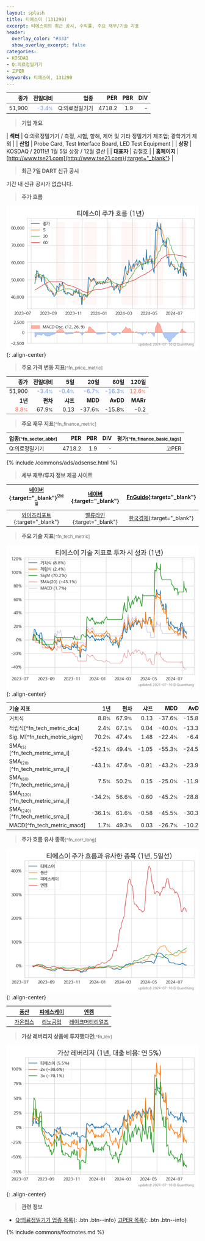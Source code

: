 ```yaml
---
layout: splash
title: 티에스이 (131290)
excerpt: 티에스이의 최근 공시, 수익률, 주요 재무/기술 지표
header:
  overlay_color: "#333"
  show_overlay_excerpt: false
categories:
- KOSDAQ
- Q:의료정밀기기
- 고PER
keywords: 티에스이, 131290
---
```


| **종가** | **전일대비** | **업종** | **PER** | **PBR** | **DIV** |
| -------: | -----------: | -------: | ------: | ------: | ------: |
| 51,900 | <span style="color: cornflowerblue">-3.4<small>%</small></span> | Q:의료정밀기기 | 4718.2 | 1.9 | - |

<!-- more -->


> **기업 개요**<a id="company"></a>

| <span style="white-space:nowrap;">**섹터**</span> | Q:의료정밀기기 / 측정, 시험, 항해, 제어 및 기타 정밀기기 제조업; 광학기기 제외 |
| <span style="white-space:nowrap;">**산업**</span> | Probe Card, Test Interface Board, LED Test Equipment |
| <span style="white-space:nowrap;">**상장**</span> | KOSDAQ / 2011년 1월 5일 상장 / 12월 결산 |
| <span style="white-space:nowrap;">**대표자**</span> | 김철호 |
| <span style="white-space:nowrap;">**홈페이지**</span> | [http://www.tse21.com](http://www.tse21.com){:target="_blank"} |


> **최근 7일 DART 신규 공시**<a id="dart"></a>

기간 내 신규 공시가 없습니다.


> **주가 흐름**<a id="price"></a>

![131290](/stock/images/131290.png){: .align-center}


> **주요 가격 변동 지표**<small>[^fn_price_metric]</small>

| **종가** | **전일대비** | **5일** | **20일** | **60일** | **120일** |
| -------: | -----------: | ------: | -------: | -------: | --------: |
| 51,900 | <span style="color: cornflowerblue">-3.4<small>%</small></span> | <span style="color: cornflowerblue">-0.4<small>%</small></span> | <span style="color: cornflowerblue">-6.7<small>%</small></span> | <span style="color: cornflowerblue">-16.3<small>%</small></span> | <span style="color: tomato">12.6<small>%</small></span> |
| **1년** | **편차** | **샤프** | **MDD** | **AvDD** | **MARr** |
| <span style="color: tomato">8.8<small>%</small></span> | 67.9<small>%</small> | 0.13 | -37.6<small>%</small> | -15.8<small>%</small> | -0.2 |


> **주요 재무 지표**<small>[^fn_finance_metric]</small>

| **업종**<small>[^fn_sector_abbr]</small> | **PER** | **PBR** | **DIV** | **평가**<small>[^fn_finance_basic_tags]</small> |
| :--------------------------------------- | ------: | ------: | ------: | ----------------------------------------------: |
| Q:의료정밀기기 | 4718.2 | 1.9 | - | 고PER |



{% include /commons/ads/adsense.html %}

> **세부 재무/투자 정보 제공 사이트**

| [네이버](https://m.stock.naver.com/domestic/stock/131290/finance/summary){:target="_blank"}<sup><small>모바일</small></sup> | [네이버](https://finance.naver.com/item/coinfo.naver?code=131290){:target="_blank"} | [FnGuide](https://comp.fnguide.com/SVO2/ASP/SVD_Invest.asp?gicode=A131290&MenuYn=Y){:target="_blank"} |
| :---: | :---: | :---: |
| [와이즈리포트](https://comp.wisereport.co.kr/company/c1040001.aspx?cmp_cd=131290){:target="_blank"} | [밸류라인](https://www.valueline.co.kr/finance/summary/131290){:target="_blank"} | [한국경제](https://markets.hankyung.com/stock/131290/financial-summary){:target="_blank"} |


> **주요 기술 지표**<small>[^fn_tech_metric]</small>


![131290](/stock/images/131290_tech.png){: .align-center}

| **기술 지표** | **1년** | **편차** | **샤프** | **MDD** | **AvDD** |
| :------------ | ------: | -----------: | -------: | ------: | -------: |
| 거치식 | 8.8<small>%</small> | 67.9<small>%</small> | 0.13 | -37.6<small>%</small> | -15.8<small>%</small> |
| 적립식[^fn_tech_metric_dca] | 2.4<small>%</small> | 67.1<small>%</small> | 0.04 | -40.0<small>%</small> | -13.3<small>%</small> |
| Sig. M[^fn_tech_metric_sigm] | 70.2<small>%</small> | 47.4<small>%</small> | 1.48 | -22.4<small>%</small> | -6.4<small>%</small> |
| SMA<small><sub>(5)</sub></small>[^fn_tech_metric_sma_i] | -52.1<small>%</small> | 49.4<small>%</small> | -1.05 | -55.3<small>%</small> | -24.5<small>%</small> |
| SMA<small><sub>(20)</sub></small>[^fn_tech_metric_sma_i] | -43.1<small>%</small> | 47.6<small>%</small> | -0.91 | -43.2<small>%</small> | -23.9<small>%</small> |
| SMA<small><sub>(60)</sub></small>[^fn_tech_metric_sma_i] | 7.5<small>%</small> | 50.2<small>%</small> | 0.15 | -25.0<small>%</small> | -11.9<small>%</small> |
| SMA<small><sub>(120)</sub></small>[^fn_tech_metric_sma_i] | -34.2<small>%</small> | 56.6<small>%</small> | -0.60 | -45.2<small>%</small> | -28.8<small>%</small> |
| SMA<small><sub>(240)</sub></small>[^fn_tech_metric_sma_i] | -36.1<small>%</small> | 61.6<small>%</small> | -0.58 | -45.5<small>%</small> | -30.3<small>%</small> |
| MACD[^fn_tech_metric_macd] | 1.7<small>%</small> | 49.3<small>%</small> | 0.03 | -26.7<small>%</small> | -10.2<small>%</small> |


> **주가 흐름 유사 종목**<a id="corr"></a><small>[^fn_corr_long]</small>

![131290](/stock/images/131290_corr.png){: .align-center}

|       | [풍산](/103140/) | [피에스케이](/319660/) | [엔켐](/348370/) |
| :---: | :------------------------------------: | :------------------------------------: | :------------------------------------: |
|       | [가온칩스](/399720/) | [리노공업](/058470/) | [레이크머티리얼즈](/281740/) |


> **가상 레버리지 상품에 투자했다면**<a id="2x"></a><small>[^fn_lev]</small>

![131290](/stock/images/131290_2x.png){: .align-center}


> **관련 정보**

- [Q:의료정밀기기 업종 목록](/stats/sector/kosdaq_업종_의료정밀기기_종목/){: .btn .btn--info} [고PER 목록](/fn/fn_high_per/){: .btn .btn--info}

{% include commons/footnotes.md %}